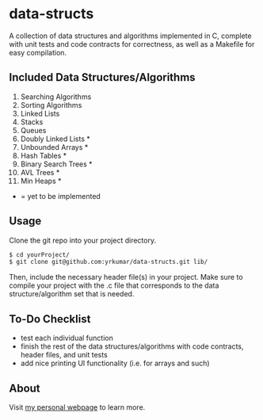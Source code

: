 data-structs
============

A collection of data structures and algorithms implemented in C, complete with unit tests and code contracts for correctness, as well as a Makefile for easy compilation.

Included Data Structures/Algorithms
------------------------------------
1. Searching Algorithms 
2. Sorting Algorithms 
3. Linked Lists 
4. Stacks  
5. Queues 
6. Doubly Linked Lists *
7. Unbounded Arrays * 
8. Hash Tables *
9. Binary Search Trees *
10. AVL Trees *
11. Min Heaps *

* = yet to be implemented

Usage
-----

Clone the git repo into your project directory.
```bash
$ cd yourProject/
$ git clone git@github.com:yrkumar/data-structs.git lib/
```
Then, include the necessary header file(s) in your project. Make sure to compile your project with the .c file that corresponds to the data structure/algorithm set that is needed.

To-Do Checklist
---------------

- test each individual function 
- finish the rest of the data structures/algorithms with code contracts, header files, and unit tests
- add nice printing UI functionality (i.e. for arrays and such)

About
-----

Visit [my personal webpage](http://yrkumar.github.io) to learn more.


